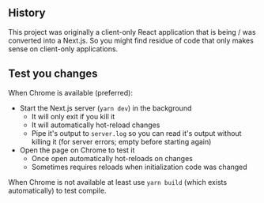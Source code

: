 ## History

This project was originally a client-only React application that is being / was converted into a Next.js. So you might find residue of code that only makes sense on client-only applications.

## Test you changes

When Chrome is available (preferred):

- Start the Next.js server (`yarn dev`) in the background
  - It will only exit if you kill it
  - It will automatically hot-reload changes
  - Pipe it's output to `server.log` so you can read it's output without killing it (for server errors; empty before starting again)
- Open the page on Chrome to test it
  - Once open automatically hot-reloads on changes
  - Sometimes requires reloads when initialization code was changed

When Chrome is not available at least use `yarn build` (which exists automatically) to test compile.
